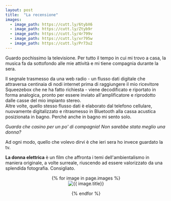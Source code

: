 ```yaml
---
layout: post
title:  "La recensione"
images:
  - image_path: https://cutt.ly/6tybX6
  - image_path: https://cutt.ly/Ztyb9r
  - image_path: https://cutt.ly/4r799v
  - image_path: https://cutt.ly/xr795w
  - image_path: https://cutt.ly/Pr73u2
---
```

Guardo pochissimo la televisione. Per tutto il tempo in cui mi trovo a casa, la musica fa da sottofondo alle mie attività e mi tiene compagnia durante la sera.  

Il segnale trasmesso da una web radio - un flusso dati digitale che attraversa centinaia di nodi internet prima di raggiungere il mio ricevitore Squeezebox che ne ha fatto richiesta - viene decodificato e riportato in forma analogica, pronto per essere inviato all'amplificatore e riprodotto dalle casse del mio impianto stereo.  
Altre volte, quello stesso flusso dati è elaborato dal telefono cellulare, nuovamente digitalizzato e ritrasmesso in Bluetooth alla cassa acustica posizionata in bagno. Perché anche in bagno mi sento solo.  

*Guarda che casino per un po' di compagnia! Non sarebbe stata meglio una donna?*  

Ad ogni modo, quello che volevo dirvi è che ieri sera ho invece guardato la tv.  

**La donna elettrica** è un film che affronta i temi dell'ambientalismo in maniera originale, a volte surreale, riuscendo ad essere valorizzato da una splendida fotografia. Consigliato.

<center>
{% for image in page.images %}
  <div class="collection">
	<img src="{{ image.image_path }}" alt="{{ image.title}}"/>
	<p></p>
  </div>
{% endfor %}
</center>
